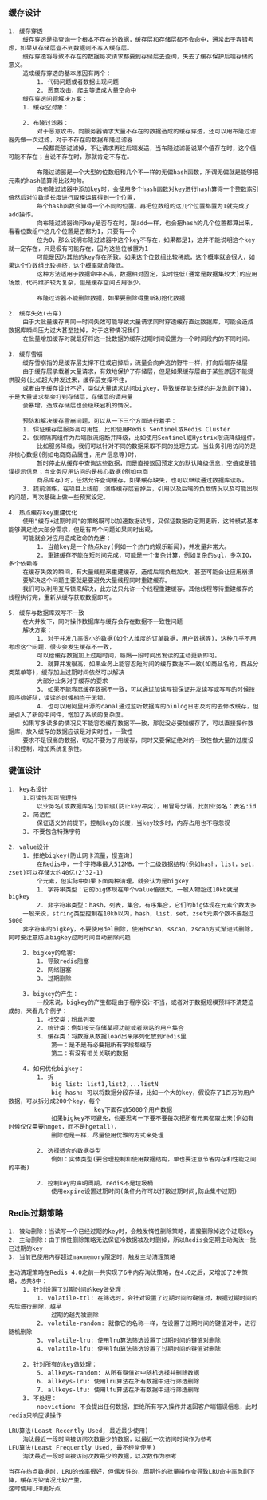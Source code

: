 ### 缓存设计
    1. 缓存穿透
        缓存穿透是指查询一个根本不存在的数据，缓存层和存储层都不会命中，通常出于容错考虑，如果从存储层查不到数据则不写入缓存层。
        缓存穿透将导致不存在的数据每次请求都要到存储层去查询，失去了缓存保护后端存储的意义。
        造成缓存穿透的基本原因有两个：
            1. 代码问题或者数据出现问题
            2. 恶意攻击，爬虫等造成大量空命中
        缓存穿透问题解决方案：
        1. 缓存空对象：
            
        2. 布隆过滤器：
            对于恶意攻击，向服务器请求大量不存在的数据造成的缓存穿透，还可以用布隆过滤器先做一次过滤，对于不存在的数据布隆过滤器
            一般都能够过滤掉，不让请求再往后端发送，当布隆过滤器说某个值存在时，这个值可能不存在；当说不存在时，那就肯定不存在。

            布隆过滤器是一个大型的位数组和几个不一样的无偏hash函数，所谓无偏就是能够把元素的hash值算得比较均匀。
            向布隆过滤器中添加key时，会使用多个hash函数对key进行hash算得一个整数索引值然后对位数组长度进行取模运算得到一个位置，
            每个hash函数会算得一个不同的位置。再把位数组的这几个位置都置为1就完成了add操作。
            向布隆过滤器询问key是否存在时，跟add一样，也会把hash的几个位置都算出来，看看位数组中这几个位置是否都为1，只要有一个
            位为0，那么说明布隆过滤器中这个key不存在，如果都是1，这并不能说明这个key就一定存在，只是极有可能存在，因为这些位被置为1
            可能是因为其他的key存在所致。如果这个位数组比较稀疏，这个概率就会很大，如果这个位数组比较拥挤，这个概率就会降低。
            这种方法适用于数据命中不高，数据相对固定，实时性低(通常是数据集较大)的应用场景，代码维护较为复杂，但是缓存空间占用很少。
            
            布隆过滤器不能删除数据，如果要删除得重新初始化数据

    2. 缓存失效(击穿)
        由于大批量缓存再同一时间失效可能导致大量请求同时穿透缓存直达数据库，可能会造成数据库瞬间压力过大甚至挂掉，对于这种情况我们
        在批量增加缓存时就最好将这一批数据的缓存过期时间设置为一个时间段内的不同时间。
        
    3. 缓存雪崩
        缓存雪崩指的是缓存层支撑不住或宕掉后，流量会向奔逃的野牛一样，打向后端存储层
        由于缓存层承载着大量请求，有效地保护了存储层，但是如果缓存层由于某些原因不能提供服务(比如超大并发过来，缓存层支撑不住，
        或者由于缓存设计不好，类似大量请求访问bigkey，导致缓存能支撑的并发急剧下降)，于是大量请求都会打到存储层，存储层的调用量
        会暴增，造成存储层也会级联宕机的情况。
        
        预防和解决缓存雪崩问题，可以从一下三个方面进行着手：
        1. 保证缓存层服务高可用性，比如使用Redis Sentinel或Redis Cluster
        2. 依赖隔离组件为后端限流熔断并降级，比如使用Sentinel或Hystrix限流降级组件。
            比如服务降级，我们可以针对不同的数据采取不同的处理方式。当业务引用访问的是非核心数据(例如电商商品属性，用户信息等)时，
            暂时停止从缓存中查询这些数据，而是直接返回预定义的默认降级信息，空值或是错误提示信息；当业务应用访问的是核心数据(例如电商
            商品库存)时，任然允许查询缓存，如果缓存缺失，也可以继续通过数据库读取。
        3. 提前演练，在项目上线前，演练缓存层宕掉后，引用以及后端的负载情况以及可能出现的问题，再次基础上做一些预案设定。

    4. 热点缓存key重建优化
        使用"缓存+过期时间"的策略既可以加速数据读写，又保证数据的定期更新，这种模式基本能够满足绝大部分需求，但是有两个问题如果同时出现，
        可能就会对应用造成致命的危害：
            1. 当前key是一个热点key(例如一个热门的娱乐新闻)，并发量非常大。
            2. 重建缓存不能在短时间完成，可能是一个复杂计算，例如复杂的sql，多次IO，多个依赖等
        在缓存失效的瞬间，有大量线程来重建缓存，造成后端负载加大，甚至可能会让应用崩溃
        要解决这个问题主要就是要避免大量线程同时重建缓存。
        我们可以利用互斥锁来解决，此方法只允许一个线程重建缓存，其他线程等待重建缓存的线程执行完，重新从缓存获取数据即可。
    
    5. 缓存与数据库双写不一致
        在大并发下，同时操作数据库与缓存会存在数据不一致性问题
        解决方案：
            1. 对于并发几率很小的数据(如个人维度的订单数据，用户数据等)，这种几乎不用考虑这个问题，很少会发生缓存不一致，
            可以给缓存数据加上过期时间，每隔一段时间出发读的主动更新即可。
            2. 就算并发很高，如果业务上能容忍短时间的缓存数据不一致(如商品名称，商品分类菜单等)，缓存加上过期时间依然可以解决
            大部分业务对于缓存的要求
            3. 如果不能容忍缓存数据不一致，可以通过加读写锁保证并发读写或写写的时候按顺序排好队，读读的时候相当于无锁。
            4. 也可以用阿里开源的canal通过监听数据库的binlog日志及时的去修改缓存，但是引入了新的中间件，增加了系统的复杂度。
        如果写多读多的情况又不能容忍缓存数据不一致，那就没必要加缓存了，可以直接操作数据库，放入缓存的数据应该是对实时性，一致性
        要求不是很高的数据，切记不要为了用缓存，同时又要保证绝对的一致性做大量的过度设计和控制，增加系统复杂性。
 
### 键值设计
    1. key名设计
        1.可读性和可管理性
            以业务名(或数据库名)为前缀(防止key冲突)，用冒号分隔，比如业务名：表名:id
        2. 简洁性
            保证语义的前提下，控制key的长度，当key较多时，内存占用也不容忽视
        3. 不要包含特殊字符
    
    2. value设计
        1. 拒绝bigkey(防止网卡流量，慢查询)
            在Redis中，一个字符串最大512MB，一个二级数据结构(例如hash，list，set，zset)可以存储大约40亿(2^32-1)
            个元素，但实际中如果下面两种清理，就会认为是bigkey
            1. 字符串类型：它的big体现在单个value值很大，一般人物超过10kb就是bigkey
            2. 非字符串类型：hash，列表，集合，有序集合，它们的big体现在元素个数太多
        一般来说，string类型控制在10kb以内，hash，list，set，zset元素个数不要超过5000
        非字符串的bigkey，不要使用del删除，使用hscan，sscan，zscan方式渐进式删除，同时要注意防止bigkey过期时间自动删除问题
        
        2. bigkey的危害:
            1. 导致redis阻塞
            2. 网络阻塞
            3. 过期删除
        
        3. bigkey的产生：
            一般来说，bigkey的产生都是由于程序设计不当，或者对于数据规模预料不清楚造成的，来看几个例子：
            1. 社交类：粉丝列表
            2. 统计类：例如按天存储某项功能或者网站的用户集合
            3. 缓存类：将数据从数据load出来序列化放到redis里
                第一：是不是有必要把所有字段都缓存
                第二：有没有相关关联的数据
        
        4. 如何优化bigkey：
            1. 拆
                big list: list1,list2,...listN
                big hash: 可以将数据分段存储，比如一个大的key，假设存了1百万的用户数据，可以拆分成200个key，每个
                            key下面存放5000个用户数据
                如果bigkey不可避免，也要思考一下要不要每次把所有元素都取出来(例如有时候仅仅需要hmget，而不是hgetall)，
                删除也是一样，尽量使用优雅的方式来处理
            
            2. 选择适合的数据类型
                例如：实体类型(要合理控制和使用数据结构，单也要注意节省内存和性能之间的平衡)
            
            2. 控制key的声明周期，redis不是垃圾桶
                使用expire设置过期时间(条件允许可以打散过期时间,防止集中过期)

### Redis过期策略
    1. 被动删除：当读写一个已经过期的key时，会触发惰性删除策略，直接删除掉这个过期key
    2. 主动删除：由于惰性删除策略无法保证冷数据被及时删掉，所以Redis会定期主动淘汰一批已过期的key
    3. 当前已使用内存超过maxmemory限定时，触发主动清理策略
    
    主动清理策略在Redis 4.0之前一共实现了6中内存淘汰策略，在4.0之后，又增加了2中策略，总共8中：
        1. 针对设置了过期时间的key做处理：
            1. volatile-ttl: 在筛选时，会针对设置了过期时间的键值对，根据过期时间的先后进行删除，越早
                过期的越先被删除
            2. volatile-random: 就像它的名称一样，在设置了过期时间的键值对中，进行随机删除
            3. volatile-lru: 使用lru算法筛选设置了过期时间的键值对删除
            4. volatile-lfu: 使用lfu算法筛选设置了过期时间的键值对删除
        
        2. 针对所有的key做处理：
            5. allkeys-random: 从所有键值对中随机选择并删除数据
            6. allkeys-lru: 使用lru算法在所有数据中进行筛选删除
            7. allkeys-lfu: 使用lfu算法在所有数据中进行筛选删除
        3. 不处理：
            noeviction: 不会提出任何数据，拒绝所有写入操作并返回客户端错误信息，此时redis只响应读操作
        
    LRU算法(Least Recently Used, 最近最少使用)
        淘汰最近一段时间被访问次数最少的数据，以最近一次访问时间作为参考
    LFU算法(Least Frequently Used, 最不经常使用)
        淘汰最近一段时间被访问次数最少的数据，以次数作为参考

    当存在热点数据时，LRU的效率很好，但偶发性的，周期性的批量操作会导致LRU命中率急剧下降，缓存污染情况比较严重，
    这时使用LFU更好点
    
